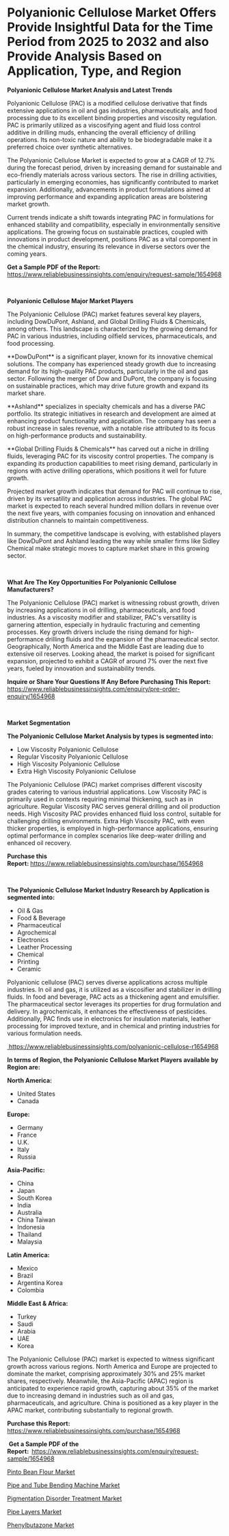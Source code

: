 <p><h1>Polyanionic Cellulose Market Offers Provide Insightful Data for the Time Period from 2025 to 2032 and also Provide Analysis Based on Application, Type, and Region</h1></p><p><strong>Polyanionic Cellulose Market Analysis and Latest Trends</strong></p>
<p><p>Polyanionic Cellulose (PAC) is a modified cellulose derivative that finds extensive applications in oil and gas industries, pharmaceuticals, and food processing due to its excellent binding properties and viscosity regulation. PAC is primarily utilized as a viscosifying agent and fluid loss control additive in drilling muds, enhancing the overall efficiency of drilling operations. Its non-toxic nature and ability to be biodegradable make it a preferred choice over synthetic alternatives.</p><p>The Polyanionic Cellulose Market is expected to grow at a CAGR of 12.7% during the forecast period, driven by increasing demand for sustainable and eco-friendly materials across various sectors. The rise in drilling activities, particularly in emerging economies, has significantly contributed to market expansion. Additionally, advancements in product formulations aimed at improving performance and expanding application areas are bolstering market growth. </p><p>Current trends indicate a shift towards integrating PAC in formulations for enhanced stability and compatibility, especially in environmentally sensitive applications. The growing focus on sustainable practices, coupled with innovations in product development, positions PAC as a vital component in the chemical industry, ensuring its relevance in diverse sectors over the coming years.</p></p>
<p><strong>Get a Sample PDF of the Report:&nbsp;</strong> <a href="https://www.reliablebusinessinsights.com/enquiry/request-sample/1654968?utm_campaign=62&utm_medium=2&utm_source=Github&utm_content=ia&utm_term=07032025&utm_id=polyanionic-cellulose">https://www.reliablebusinessinsights.com/enquiry/request-sample/1654968</a></p>
<p>&nbsp;</p>
<p><strong>Polyanionic Cellulose Major Market Players</strong></p>
<p><p>The Polyanionic Cellulose (PAC) market features several key players, including DowDuPont, Ashland, and Global Drilling Fluids & Chemicals, among others. This landscape is characterized by the growing demand for PAC in various industries, including oilfield services, pharmaceuticals, and food processing.</p><p>**DowDuPont** is a significant player, known for its innovative chemical solutions. The company has experienced steady growth due to increasing demand for its high-quality PAC products, particularly in the oil and gas sector. Following the merger of Dow and DuPont, the company is focusing on sustainable practices, which may drive future growth and expand its market share.</p><p>**Ashland** specializes in specialty chemicals and has a diverse PAC portfolio. Its strategic initiatives in research and development are aimed at enhancing product functionality and application. The company has seen a robust increase in sales revenue, with a notable rise attributed to its focus on high-performance products and sustainability.</p><p>**Global Drilling Fluids & Chemicals** has carved out a niche in drilling fluids, leveraging PAC for its viscosity control properties. The company is expanding its production capabilities to meet rising demand, particularly in regions with active drilling operations, which positions it well for future growth.</p><p>Projected market growth indicates that demand for PAC will continue to rise, driven by its versatility and application across industries. The global PAC market is expected to reach several hundred million dollars in revenue over the next five years, with companies focusing on innovation and enhanced distribution channels to maintain competitiveness. </p><p>In summary, the competitive landscape is evolving, with established players like DowDuPont and Ashland leading the way while smaller firms like Sidley Chemical make strategic moves to capture market share in this growing sector.</p></p>
<p>&nbsp;</p>
<p><strong>What Are The Key Opportunities For Polyanionic Cellulose Manufacturers?</strong></p>
<p><p>The Polyanionic Cellulose (PAC) market is witnessing robust growth, driven by increasing applications in oil drilling, pharmaceuticals, and food industries. As a viscosity modifier and stabilizer, PAC's versatility is garnering attention, especially in hydraulic fracturing and cementing processes. Key growth drivers include the rising demand for high-performance drilling fluids and the expansion of the pharmaceutical sector. Geographically, North America and the Middle East are leading due to extensive oil reserves. Looking ahead, the market is poised for significant expansion, projected to exhibit a CAGR of around 7% over the next five years, fueled by innovation and sustainability trends.</p></p>
<p><strong>Inquire or Share Your Questions If Any Before Purchasing This Report:</strong> <a href="https://www.reliablebusinessinsights.com/enquiry/pre-order-enquiry/1654968?utm_campaign=62&utm_medium=2&utm_source=Github&utm_content=ia&utm_term=07032025&utm_id=polyanionic-cellulose">https://www.reliablebusinessinsights.com/enquiry/pre-order-enquiry/1654968</a></p>
<p>&nbsp;</p>
<p><strong>Market Segmentation</strong></p>
<p><strong>The Polyanionic Cellulose Market Analysis by types is segmented into:</strong></p>
<p><ul><li>Low Viscosity Polyanionic Cellulose</li><li>Regular Viscosity Polyanionic Cellulose</li><li>High Viscosity Polyanionic Cellulose</li><li>Extra High Viscosity Polyanionic Cellulose</li></ul></p>
<p><p>The Polyanionic Cellulose (PAC) market comprises different viscosity grades catering to various industrial applications. Low Viscosity PAC is primarily used in contexts requiring minimal thickening, such as in agriculture. Regular Viscosity PAC serves general drilling and oil production needs. High Viscosity PAC provides enhanced fluid loss control, suitable for challenging drilling environments. Extra High Viscosity PAC, with even thicker properties, is employed in high-performance applications, ensuring optimal performance in complex scenarios like deep-water drilling and enhanced oil recovery.</p></p>
<p><strong>Purchase this Report:&nbsp;</strong><a href="https://www.reliablebusinessinsights.com/purchase/1654968?utm_campaign=62&utm_medium=2&utm_source=Github&utm_content=ia&utm_term=07032025&utm_id=polyanionic-cellulose">https://www.reliablebusinessinsights.com/purchase/1654968</a></p>
<p>&nbsp;</p>
<p><strong>The Polyanionic Cellulose Market Industry Research by Application is segmented into:</strong></p>
<p><ul><li>Oil & Gas</li><li>Food & Beverage</li><li>Pharmaceutical</li><li>Agrochemical</li><li>Electronics</li><li>Leather Processing</li><li>Chemical</li><li>Printing</li><li>Ceramic</li></ul></p>
<p><p>Polyanionic cellulose (PAC) serves diverse applications across multiple industries. In oil and gas, it is utilized as a viscosifier and stabilizer in drilling fluids. In food and beverage, PAC acts as a thickening agent and emulsifier. The pharmaceutical sector leverages its properties for drug formulation and delivery. In agrochemicals, it enhances the effectiveness of pesticides. Additionally, PAC finds use in electronics for insulation materials, leather processing for improved texture, and in chemical and printing industries for various formulation needs.</p></p>
<p><a href="https://www.reliablebusinessinsights.com/polyanionic-cellulose-r1654968?utm_campaign=62&utm_medium=2&utm_source=Github&utm_content=ia&utm_term=07032025&utm_id=polyanionic-cellulose">&nbsp;https://www.reliablebusinessinsights.com/polyanionic-cellulose-r1654968</a></p>
<p><strong>In terms of Region, the Polyanionic Cellulose Market Players available by Region are:</strong></p>
<p>
    <p> <strong> North America: </strong>
        <ul>
            <li>United States</li>
            <li>Canada</li>
        </ul>
        </p> 
    <p> <strong> Europe: </strong>
        <ul>
            <li>Germany</li>
            <li>France</li>
            <li>U.K.</li>
            <li>Italy</li>
            <li>Russia</li>
        </ul>
        </p> 
    <p> <strong> Asia-Pacific: </strong>
        <ul>
            <li>China</li>
            <li>Japan</li>
            <li>South Korea</li>
            <li>India</li>
            <li>Australia</li>
            <li>China Taiwan</li>
            <li>Indonesia</li>
            <li>Thailand</li>
            <li>Malaysia</li>
        </ul>
        </p> 
    <p> <strong> Latin America: </strong>
        <ul>
            <li>Mexico</li>
            <li>Brazil</li>
            <li>Argentina Korea</li>
            <li>Colombia</li>
        </ul>
        </p> 
    <p> <strong> Middle East & Africa: </strong>
        <ul>
            <li>Turkey</li>
            <li>Saudi</li>
            <li>Arabia</li>
            <li>UAE</li>
            <li>Korea</li>
        </ul>
    </p>
    </p>
<p><p>The Polyanionic Cellulose (PAC) market is expected to witness significant growth across various regions. North America and Europe are projected to dominate the market, comprising approximately 30% and 25% market shares, respectively. Meanwhile, the Asia-Pacific (APAC) region is anticipated to experience rapid growth, capturing about 35% of the market due to increasing demand in industries such as oil and gas, pharmaceuticals, and agriculture. China is positioned as a key player in the APAC market, contributing substantially to regional growth.</p></p>
<p><strong>Purchase this Report: </strong><a href="https://www.reliablebusinessinsights.com/purchase/1654968?utm_campaign=62&utm_medium=2&utm_source=Github&utm_content=ia&utm_term=07032025&utm_id=polyanionic-cellulose">https://www.reliablebusinessinsights.com/purchase/1654968</a></p>
<p>&nbsp;<strong>Get a Sample PDF of the Report:&nbsp;&nbsp;</strong><a href="https://www.reliablebusinessinsights.com/enquiry/request-sample/1654968?utm_campaign=62&utm_medium=2&utm_source=Github&utm_content=ia&utm_term=07032025&utm_id=polyanionic-cellulose">https://www.reliablebusinessinsights.com/enquiry/request-sample/1654968</a></p>
<p><strong></strong></p>
<p><p><a href="https://github.com/ghimergela93/Market-Research-Report-List-1/blob/main/pinto-bean-flour-market.md?utm_campaign=62&utm_medium=2&utm_source=Github&utm_content=ia&utm_term=07032025&utm_id=polyanionic-cellulose">Pinto Bean Flour Market</a></p><p><a href="https://github.com/azetehhasle/Market-Research-Report-List-1/blob/main/pipe-and-tube-bending-machine-market.md?utm_campaign=62&utm_medium=2&utm_source=Github&utm_content=ia&utm_term=07032025&utm_id=polyanionic-cellulose">Pipe and Tube Bending Machine Market</a></p><p><a href="https://github.com/dovbusmrking/Market-Research-Report-List-1/blob/main/pigmentation-disorder-treatment-market.md?utm_campaign=62&utm_medium=2&utm_source=Github&utm_content=ia&utm_term=07032025&utm_id=polyanionic-cellulose">Pigmentation Disorder Treatment Market</a></p><p><a href="https://github.com/knipsfilip8f/Market-Research-Report-List-1/blob/main/pipe-layers-market.md?utm_campaign=62&utm_medium=2&utm_source=Github&utm_content=ia&utm_term=07032025&utm_id=polyanionic-cellulose">Pipe Layers Market</a></p><p><a href="https://github.com/ogbadujonito22/Market-Research-Report-List-1/blob/main/phenylbutazone-market.md?utm_campaign=62&utm_medium=2&utm_source=Github&utm_content=ia&utm_term=07032025&utm_id=polyanionic-cellulose">Phenylbutazone Market</a></p></p>